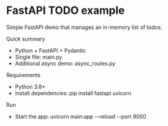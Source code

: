 # FastAPI TODO example

Simple FastAPI demo that manages an in-memory list of todos.

Quick summary
- Python + FastAPI + Pydantic
- Single file: main.py
- Additional async demo: async_routes.py

Requirements
- Python 3.8+
- Install dependencies:
  pip install fastapi uvicorn

Run
- Start the app:
  uvicorn main:app --reload --port 8000
